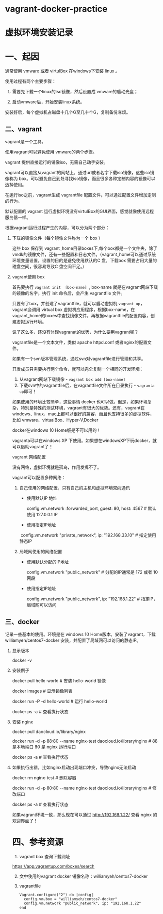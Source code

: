 # vagrant-docker-practice

# 虚拟环境安装记录



# 一、起因

通常使用 vmware 或者 virtulBox 在windows下安装 linux 。

使用过程有两个主要步骤：

1. 需要先下载一个linux的iso镜像，然后设置成 vmware的启动光盘；

2. 启动vmware后，开始安装linux系统。

安装好后，每个虚拟机占磁盘十几个G至几十个G，复制备份麻烦。



## 二、vagrant

vagrant是一个工具。

使用vagrant可以避免使用 vmware的两个步骤。

vagrant 提供直接运行的镜像iso，无需自己动手安装。

vagrant可以直接从vagrant的网站上，通过url或者名字下载iso镜像，这些iso镜像称为 box。可以避免自己到处寻找iso镜像，而且很多各种定制内容的镜像可以选择使用。

在运行iso之前，vagrant生成 vagrantfile 配置文件，可以通过配置文件增加定制的行为。

默认配置的 vagrant 运行虚拟环境没有virtulBox的GUI界面，感觉就像使用远程服务器一样。

根据vagrant运行过程产生的内容，可以分为两个部分：

1. 下载的镜像文件（每个镜像文件称为一个 box ）

   这些 box 保存到 vagrant_home目录boxes下,每个box都是一个文件夹，除了vmdk的镜像文件，还有一些配置和日志文件。（vagrant_home可以通过系统环境变量设置，设置的目的是避免使用默认的C 盘，下载box 需要占用大量的磁盘空间，很容易导致C 盘空间不足。）

2. vagrant使用 box 

   首先要执行 `vagrant init  [box-name] `,  box-name 就是在vagrant网站下载的镜像的名字。执行 init 命令后，会产生 vagrantfile 文件。

   

   只要有了box，并创建了vagrantfile，就可以启动虚拟机 `vagrant up`， vagrant会调用 virtual box 虚拟机应用程序，根据box-name，在vagrant_home的boxes中查找镜像文件，再根据vagrantfile的配置内容，创建虚拟运行环境。

   说了这么多，还没有体现vagranat的优势，为什么要用vagrant呢？

   

   vagrantfile是一个文本文件，类似 apache httpd.conf 或者nginx的配置文件。

   如果有一个svn版本管理系统，通过svn对vagrantfile进行管理和共享。

   开发成员只需要执行两个命令，就可以完全复制一个相同的开发环境：

   1. 从vagrant网站下载镜像 - `vagrant box add [box-name]` 
   2. 下载svn中的vagrantfile后，在vagrantfile文件所在目录执行 - `vagranta up`即可！

   

   如果使用的环境比较简单，这些事情 docker 也可以做。但是，如果环境复杂，特别是特殊的测试环境，vagrant有很大的优势。还有，vagrant在windows、linux、mac上都可以很好的兼容，而且也支持很多的虚拟软件，比如 vmware、virtualBox、Hyper-V,Docker

   

   docker在windows 10 Home版是不可以用的！

   vagranta可以在windows XP 下使用。如果想在windowsXP下玩docker，就可以借助vagrant了！

   

   vagrant 网络配置

   

   没有网络，虚拟环境就是孤岛，作用发挥不了。

   vagrant可以配置多种网络：

   

   1. 自己使用的网络配置，只有自己的主机和虚拟环境双向通讯

      * 使用默认IP 地址

        config.vm.network :forwarded_port, guest: 80, host: 4567 # 默认使用 127.0.0.1 IP

      * 使用指定IP地址

      ​       config.vm.network "private_network", ip: "192.168.33.10"  # 指定使用静态IP

   2. 局域网使用的网络配置

      * 使用默认分配的IP地址

        config.vm.network "public_network" # 分配的IP通常是 172 或者 10 网段 

      * 使用指定IP地址

        config.vm.network "public_network", ip: "192.168.1.22" # 指定IP，局域网可以访问

   

   

## 三、docker 

记录一些基本的使用。环境是在 windows 10 Home版本，安装了vagrant，下载 williamyeh/centos7-docker  安装，并配置了局域网可以访问的静态IP。

1. 显示版本

   docker -v 

2. 安装例子

   docker pull hello-world  # 安装 hello-world 镜像

   docker images                 # 显示镜像列表

   docker run -P -d hello-world  # 运行 hello-world

   docker ps  -a   # 查看执行状态

3. 安装 nginx

   docker pull daocloud.io/library/nginx  

   docker run -d -p  88:80 --name nginx-test daocloud.io/library/nginx  # 88是本地端口 80 是 nginx 运行端口

   docker ps  -a   # 查看执行状态

4. 如果执行出错，比如nginx启动出现端口冲突，导致nginx无法启动

   docker rm nginx-test  # 删除容器

   docker run -d -p  80:80 --name nginx-test daocloud.io/library/nginx  # 修改端口

   docker ps  -a   # 查看执行状态

   

   如果vagrant环境一致，那么现在可以通过 http://192.168.1.22/ 查看 nginx 的欢迎界面了！

   

   # 四、参考资源

   1.  vagrant box 查询下载网址

      https://app.vagrantup.com/boxes/search

   2. 文中使用的vagrant docker 镜像名称：williamyeh/centos7-docker 

   3. vagrantfile

      ````
      Vagrant.configure("2") do |config|
        config.vm.box = "williamyeh/centos7-docker"
        config.vm.network "public_network", ip: "192.168.1.22"  
      end
      ````

      

   

